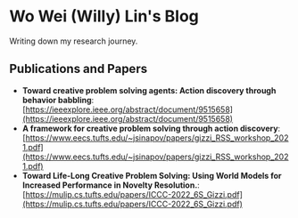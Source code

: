 # Wo Wei (Willy) Lin's Blog

Writing down my research journey.

## Publications and Papers

* **Toward creative problem solving agents: Action discovery through behavior babbling**: [https://ieeexplore.ieee.org/abstract/document/9515658](https://ieeexplore.ieee.org/abstract/document/9515658)
* **A framework for creative problem solving through action discovery**: [https://www.eecs.tufts.edu/~jsinapov/papers/gizzi_RSS_workshop_2021.pdf](https://www.eecs.tufts.edu/~jsinapov/papers/gizzi_RSS_workshop_2021.pdf)
* **Toward Life-Long Creative Problem Solving: Using World Models for Increased Performance in Novelty Resolution.**: [https://mulip.cs.tufts.edu/papers/ICCC-2022_6S_Gizzi.pdf](https://mulip.cs.tufts.edu/papers/ICCC-2022_6S_Gizzi.pdf)

